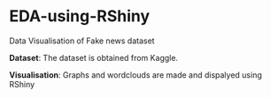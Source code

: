 # EDA-using-RShiny
Data Visualisation of Fake news dataset

**Dataset**:
The  dataset is obtained from Kaggle.

**Visualisation**:
Graphs and wordclouds are made and dispalyed using RShiny


